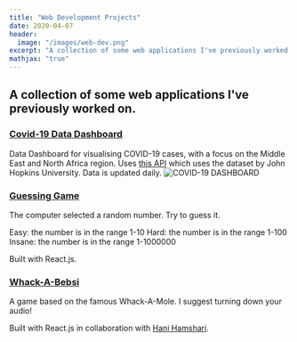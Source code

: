 ```yaml
---
title: "Web Development Projects"
date: 2020-04-07
header:
  image: "/images/web-dev.png"
excerpt: "A collection of some web applications I've previously worked on."
mathjax: "true"
---
```



## A collection of some web applications I've previously worked on.

### [Covid-19 Data Dashboard](https://moe9195.github.io/dashboard/)
Data Dashboard for visualising COVID-19 cases, with a focus on the Middle East and North Africa region. Uses [this API](https://github.com/backtrackbaba/covid-api) which uses the dataset by John Hopkins University. Data is updated daily.
<img src="{{ site.url }}{{ site.baseurl }}/images/dashboard.png" alt="COVID-19 DASHBOARD">
### [Guessing Game](https://moe9195.github.io/guess-the-number/)
The computer selected a random number.
Try to guess it.

Easy: the number is in the range 1-10
Hard: the number is in the range 1-100
Insane: the number is in the range 1-1000000

Built with React.js.

### [Whack-A-Bebsi](https://moe9195.github.io/whack-a-bebsi/)
A game based on the famous Whack-A-Mole. I suggest turning down your audio!

Built with React.js in collaboration with [Hani Hamshari](https://github.com/Nerobeats).



